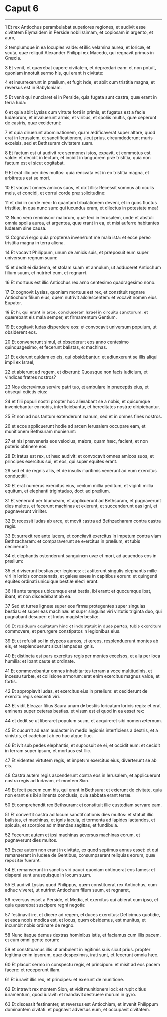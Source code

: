 # Caput 6

***

1 Et rex Antiochus perambulabat superiores regiones, et audivit esse civitatem Elymaidem in Perside nobilissimam, et copiosam in argento, et auro,

2 templumque in ea locuples valde: et illic velamina aurea, et loricæ, et scuta, quæ reliquit Alexander Philippi rex Macedo, qui regnavit primus in Græcia.

3 Et venit, et quærebat capere civitatem, et deprædari eam: et non potuit, quoniam innotuit sermo his, qui erant in civitate:

4 et insurrexerunt in prælium, et fugit inde, et abiit cum tristitia magna, et reversus est in Babyloniam.

5 Et venit qui nunciaret ei in Perside, quia fugata sunt castra, quæ erant in terra Iuda:

6 et quia abiit Lysias cum virtute forti in primis, et fugatus est a facie Iudæorum, et invaluerunt armis, et viribus, et spoliis multis, quæ ceperunt de castris, quæ exciderunt:

7 et quia diruerunt abominationem, quam ædificaverat super altare, quod erat in Ierusalem, et sanctificationem, sicut prius, circumdederunt muris excelsis, sed et Bethsuram civitatem suam.

8 Et factum est ut audivit rex sermones istos, expavit, et commotus est valde: et decidit in lectum, et incidit in languorem præ tristitia, quia non factum est ei sicut cogitabat.

9 Et erat illic per dies multos: quia renovata est in eo tristitia magna, et arbitratus est se mori.

10 Et vocavit omnes amicos suos, et dixit illis: Recessit somnus ab oculis meis, et concidi, et corrui corde præ solicitudine:

11 et dixi in corde meo: In quantam tribulationem deveni, et in quos fluctus tristitiæ, in qua nunc sum: qui iucundus eram, et dilectus in potestate mea!

12 Nunc vero reminiscor malorum, quæ feci in Ierusalem, unde et abstuli omnia spolia aurea, et argentea, quæ erant in ea, et misi auferre habitantes Iudæam sine causa.

13 Cognovi ergo quia propterea invenerunt me mala ista: et ecce pereo tristitia magna in terra aliena.

14 Et vocavit Philippum, unum de amicis suis, et præposuit eum super universum regnum suum:

15 et dedit ei diadema, et stolam suam, et annulum, ut adduceret Antiochum filium suum, et nutriret eum, et regnaret.

16 Et mortuus est illic Antiochus rex anno centesimo quadragesimo nono.

17 Et cognovit Lysias, quoniam mortuus est rex, et constituit regnare Antiochum filium eius, quem nutrivit adolescentem: et vocavit nomen eius Eupator.

18 Et hi, qui erant in arce, concluserant Israel in circuitu sanctorum: et quærebant eis mala semper, et firmamentum Gentium.

19 Et cogitavit Iudas disperdere eos: et convocavit universum populum, ut obsiderent eos.

20 Et convenerunt simul, et obsederunt eos anno centesimo quinquagesimo, et fecerunt balistas, et machinas.

21 Et exierunt quidam ex eis, qui obsidebantur: et adiunxerunt se illis aliqui impii ex Israel,

22 et abierunt ad regem, et dixerunt: Quousque non facis iudicium, et vindicas fratres nostros?

23 Nos decrevimus servire patri tuo, et ambulare in præceptis eius, et obsequi edictis eius:

24 et filii populi nostri propter hoc alienabant se a nobis, et quicumque inveniebantur ex nobis, interficiebantur, et hereditates nostræ diripiebantur.

25 Et non ad nos tantum extenderunt manum, sed et in omnes fines nostros.

26 et ecce applicuerunt hodie ad arcem Ierusalem occupare eam, et munitionem Bethsuram munierunt:

27 et nisi præveneris eos velocius, maiora, quam hæc, facient, et non poteris obtinere eos.

28 Et iratus est rex, ut hæc audivit: et convocavit omnes amicos suos, et principes exercitus sui, et eos, qui super equites erant.

29 sed et de regnis aliis, et de insulis maritimis venerunt ad eum exercitus conductitii.

30 Et erat numerus exercitus eius, centum millia peditum, et viginti millia equitum, et elephanti trigintaduo, docti ad prælium.

31 Et venerunt per Idumæam, et applicuerunt ad Bethsuram, et pugnaverunt dies multos, et fecerunt machinas et exierunt, et succenderunt eas igni, et pugnaverunt viriliter.

32 Et recessit Iudas ab arce, et movit castra ad Bethzacharam contra castra regis.

33 Et surrexit rex ante lucem, et concitavit exercitus in impetum contra viam Bethzacharam: et comparaverunt se exercitus in prælium, et tubis cecinerunt:

34 et elephantis ostenderunt sanguinem uvæ et mori, ad acuendos eos in prælium:

35 et diviserunt bestias per legiones: et astiterunt singulis elephantis mille viri in loricis concatenatis, et galeæ æreæ in capitibus eorum: et quingenti equites ordinati unicuique bestiæ electi erant.

36 Hi ante tempus ubicumque erat bestia, ibi erant: et quocumque ibat, ibant, et non discedebant ab ea.

37 Sed et turres ligneæ super eos firmæ protegentes super singulas bestias: et super eas machinæ: et super singulas viri virtutis triginta duo, qui pugnabant desuper: et Indus magister bestiæ.

38 Et residuum equitatum hinc et inde statuit in duas partes, tubis exercitum commovere, et perurgere constipatos in legionibus eius.

39 Et ut refulsit sol in clypeos aureos, et æreos, resplenduerunt montes ab eis, et resplenduerunt sicut lampades ignis.

40 Et distincta est pars exercitus regis per montes excelsos, et alia per loca humilia: et ibant caute et ordinate.

41 Et commovebantur omnes inhabitantes terram a voce multitudinis, et incessu turbæ, et collisione armorum: erat enim exercitus magnus valde, et fortis.

42 Et appropiavit Iudas, et exercitus eius in prælium: et ceciderunt de exercitu regis sexcenti viri.

43 Et vidit Eleazar filius Saura unam de bestiis loricatam loricis regis: et erat eminens super ceteras bestias. et visum est ei quod in ea esset rex:

44 et dedit se ut liberaret populum suum, et acquireret sibi nomen æternum.

45 Et cucurrit ad eam audacter in medio legionis interficiens a dextris, et a sinistris, et cadebant ab eo huc atque illuc.

46 Et ivit sub pedes elephantis, et supposuit se ei, et occidit eum: et cecidit in terram super ipsum, et mortuus est illic.

47 Et videntes virtutem regis, et impetum exercitus eius, diverterunt se ab eis.

48 Castra autem regis ascenderunt contra eos in Ierusalem, et applicuerunt castra regis ad Iudæam, et montem Sion.

49 Et fecit pacem cum his, qui erant in Bethsura: et exierunt de civitate, quia non erant eis ibi alimenta conclusis, quia sabbata erant terræ.

50 Et comprehendit rex Bethsuram: et constituit illic custodiam servare eam.

51 Et convertit castra ad locum sanctificationis dies multos: et statuit illic balistas, et machinas, et ignis iacula, et tormenta ad lapides iactandos, et spicula, et scorpios ad mittendas sagittas, et fundibula.

52 Fecerunt autem et ipsi machinas adversus machinas eorum, et pugnaverunt dies multos.

53 Escæ autem non erant in civitate, eo quod septimus annus esset: et qui remanserant in Iudæa de Gentibus, consumpserant reliquias eorum, quæ repositæ fuerant.

54 Et remanserunt in sanctis viri pauci, quoniam obtinuerat eos fames: et dispersi sunt unusquisque in locum suum.

55 Et audivit Lysias quod Philippus, quem constituerat rex Antiochus, cum adhuc viveret, ut nutriret Antiochum filium suum, et regnaret,

56 reversus esset a Perside, et Media, et exercitus qui abierat cum ipso, et quia quærebat suscipere regni negotia:

57 festinavit ire, et dicere ad regem, et duces exercitus: Deficimus quotidie, et esca nobis modica est, et locus, quem obsidemus, est munitus, et incumbit nobis ordinare de regno.

58 Nunc itaque demus dextras hominibus istis, et faciamus cum illis pacem, et cum omni gente eorum:

59 et constituamus illis ut ambulent in legitimis suis sicut prius. propter legitima enim ipsorum, quæ despeximus, irati sunt, et fecerunt omnia hæc.

60 Et placuit sermo in conspectu regis, et principum: et misit ad eos pacem facere: et receperunt illam.

61 Et iuravit illis rex, et principes: et exierunt de munitione.

62 Et intravit rex montem Sion, et vidit munitionem loci: et rupit citius iuramentum, quod iuravit: et mandavit destruere murum in gyro.

63 Et discessit festinanter, et reversus est Antiochiam, et invenit Philippum dominantem civitati: et pugnavit adversus eum, et occupavit civitatem.

